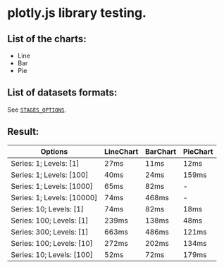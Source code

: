 # plotly.js library testing.

## List of the charts:
- Line
- Bar
- Pie

## List of datasets formats:
See [`STAGES_OPTIONS`](https://github.com/BEGEMOT9I/test-charts/blob/__name__/src/lib/constants/testing.tsx).

## Result:
Options | LineChart | BarChart | PieChart
| - | - | - | - |
Series: 1; Levels: [1] | 27ms | 11ms | 12ms
Series: 1; Levels: [100] | 40ms | 24ms | 159ms
Series: 1; Levels: [1000] | 65ms | 82ms | -
Series: 1; Levels: [10000] | 74ms | 468ms | -
Series: 10; Levels: [1] | 74ms | 82ms | 18ms
Series: 100; Levels: [1] | 239ms | 138ms | 48ms
Series: 300; Levels: [1] | 663ms | 486ms | 121ms
Series: 100; Levels: [10] | 272ms | 202ms | 134ms
Series: 10; Levels: [100] | 52ms | 72ms | 179ms
